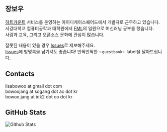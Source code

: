 ## 장보우 
[하트카운트](https://www.heartcount.io/) 서비스를 운영하는 아이디케이스퀘어드에서 개발자로 근무하고 있습니다. <br>
서강대학교 컴퓨터공학과 대학원에서 [FML](http://fml.sogang.ac.kr)의 일원으로 머신러닝 공부를 했습니다. <br>
사람과 교육, 그리고 오픈소스 문화에 관심이 많습니다. <br>

잘못된 내용이 있을 경우 [Issues](https://github.com/codingbowoo/codingbowoo-resource/issues/new)로 제보해주세요. <br>
 [Issues](https://github.com/codingbowoo/codingbowoo-resource/issues/new)에 방명록을 남기셔도 좋습니다! 반짝반짝한 ```✨guestbook✨``` label을 달아드립니다.

## Contacts
lisabowoo at gmail dot com <br>
bowoojang at sogang dot ac dot kr <br>
bowoo.jang at idk2 dot co dot kr <br>


## GitHub Stats
![Github Stats](https://github-readme-stats.vercel.app/api?username=codingbowoo&hide_title=true&show_icons=true&include_all_commits=true&disable_animations=true)
